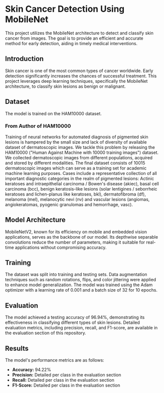 # Skin Cancer Detection Using MobileNet

This project utilizes the MobileNet architecture to detect and classify skin cancer from images. The goal is to provide an efficient and accurate method for early detection, aiding in timely medical interventions.

## Introduction

Skin cancer is one of the most common types of cancer worldwide. Early detection significantly increases the chances of successful treatment. This project leverages deep learning techniques, specifically the MobileNet architecture, to classify skin lesions as benign or malignant.

## Dataset

The model is trained on the HAM10000 dataset.

### From Author of HAM10000 
Training of neural networks for automated diagnosis of pigmented skin lesions is hampered by the small size and lack of diversity of available dataset of dermatoscopic images. We tackle this problem by releasing the HAM10000 ("Human Against Machine with 10000 training images") dataset. We collected dermatoscopic images from different populations, acquired and stored by different modalities. The final dataset consists of 10015 dermatoscopic images which can serve as a training set for academic machine learning purposes. Cases include a representative collection of all important diagnostic categories in the realm of pigmented lesions: Actinic keratoses and intraepithelial carcinoma / Bowen's disease (akiec), basal cell carcinoma (bcc), benign keratosis-like lesions (solar lentigines / seborrheic keratoses and lichen-planus like keratoses, bkl), dermatofibroma (df), melanoma (mel), melanocytic nevi (nv) and vascular lesions (angiomas, angiokeratomas, pyogenic granulomas and hemorrhage, vasc).

## Model Architecture

MobileNetV2, known for its efficiency on mobile and embedded vision applications, serves as the backbone of our model. Its depthwise separable convolutions reduce the number of parameters, making it suitable for real-time applications without compromising accuracy.

## Training

The dataset was split into training and testing sets. Data augmentation techniques such as random rotations, flips, and color jittering were applied to enhance model generalization. The model was trained using the Adam optimizer with a learning rate of 0.001 and a batch size of 32 for 10 epochs.

## Evaluation

The model achieved a testing accuracy of 96.94%, demonstrating its effectiveness in classifying different types of skin lesions. Detailed evaluation metrics, including precision, recall, and F1-score, are available in the evaluation section of this repository.


## Results

The model's performance metrics are as follows:

- **Accuracy:** 94.22%
- **Precision:** Detailed per class in the evaluation section
- **Recall:** Detailed per class in the evaluation section
- **F1-Score:** Detailed per class in the evaluation section

